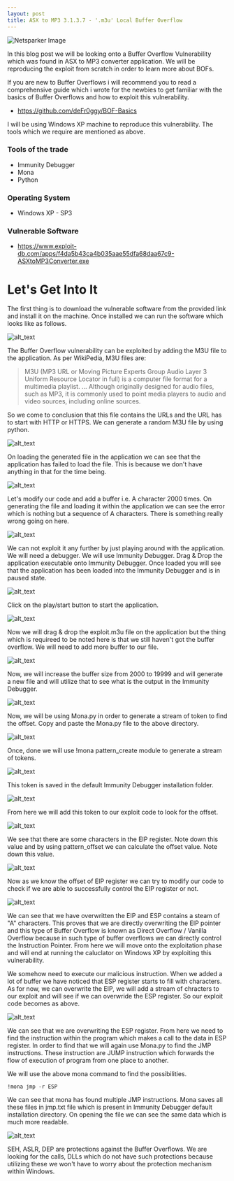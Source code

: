 ```yaml
---
layout: post
title: ASX to MP3 3.1.3.7 - '.m3u' Local Buffer Overflow
---
```


![Netsparker Image](https://raw.githubusercontent.com/deFr0ggy/deFr0ggy.github.io/master/images/ASXtoMP3/bof.png)

In this blog post we will be looking onto a Buffer Overflow Vulnerability which was found in ASX to MP3 converter application. We will be reproducing the exploit from scratch in order to learn more about BOFs.

If you are new to Buffer Overflows i will recommend you to read a comprehensive guide which i wrote for the newbies to get familiar with the basics of Buffer Overflows and how to exploit this vulnerability. 

- https://github.com/deFr0ggy/BOF-Basics

I will be using Windows XP machine to reproduce this vulnerability. The tools which we require are mentioned as above. 

### Tools of the trade
- Immunity Debugger
- Mona
- Python 

### Operating System
- Windows XP - SP3

### Vulnerable Software
- https://www.exploit-db.com/apps/f4da5b43ca4b035aae55dfa68daa67c9-ASXtoMP3Converter.exe

# Let's Get Into It

The first thing is to download the vulnerable software from the provided link and install it on the machine. Once installed we can run the software which looks like as follows.

![alt_text](https://raw.githubusercontent.com/deFr0ggy/deFr0ggy.github.io/master/images/ASXtoMP3/1.png)

The Buffer Overflow vulnerability can be exploited by adding the M3U file to the application. As per WikiPedia, M3U files are:

> M3U (MP3 URL or Moving Picture Experts Group Audio Layer 3 Uniform Resource Locator in full) is a computer file format for a multimedia playlist. ... Although originally designed for audio files, such as MP3, it is commonly used to point media players to audio and video sources, including online sources.

So we come to conclusion that this file contains the URLs and the URL has to start with HTTP or HTTPS. We can generate a random M3U file by using python. 

![alt_text](https://raw.githubusercontent.com/deFr0ggy/deFr0ggy.github.io/master/images/ASXtoMP3/2.png)

On loading the generated file in the application we can see that the application has failed to load the file. This is because we don't have anything in that for the time being. 

![alt_text](https://raw.githubusercontent.com/deFr0ggy/deFr0ggy.github.io/master/images/ASXtoMP3/3.png)

Let's modify our code and add a buffer i.e. A character 2000 times. On generating the file and loading it within the application we can see the error which is nothing but a sequence of A characters. There is something really wrong going on here.

![alt_text](https://raw.githubusercontent.com/deFr0ggy/deFr0ggy.github.io/master/images/ASXtoMP3/4.png)

We can not exploit it any further by just playing around with the application. We will need a debugger. We will use Immunity Debugger. Drag & Drop the application executable onto Immunity Debugger. Once loaded you will see that the application has been loaded into the Immunity Debugger and is in paused state. 

![alt_text](https://raw.githubusercontent.com/deFr0ggy/deFr0ggy.github.io/master/images/ASXtoMP3/5.png)

Click on the play/start button to start the application.

![alt_text](https://raw.githubusercontent.com/deFr0ggy/deFr0ggy.github.io/master/images/ASXtoMP3/6.png)

Now we will drag & drop the exploit.m3u file on the application but the thing which is requireed to be noted here is that we still haven't got the buffer overflow. We will need to add more buffer to our file.

![alt_text](https://raw.githubusercontent.com/deFr0ggy/deFr0ggy.github.io/master/images/ASXtoMP3/7.png)

Now, we will increase the buffer size from 2000 to 19999 and will generate a new file and will utilize that to see what is the output in the Immunity Debugger.

![alt_text](https://raw.githubusercontent.com/deFr0ggy/deFr0ggy.github.io/master/images/ASXtoMP3/9.png)

Now, we will be using Mona.py in order to generate a stream of token to find the offset. Copy and paste the Mona.py file to the above directory. 

![alt_text](https://raw.githubusercontent.com/deFr0ggy/deFr0ggy.github.io/master/images/ASXtoMP3/10.png)

Once, done we will use !mona pattern_create module to generate a stream of tokens. 

![alt_text](https://raw.githubusercontent.com/deFr0ggy/deFr0ggy.github.io/master/images/ASXtoMP3/11.png)

This token is saved in the default Immunity Debugger installation folder. 

![alt_text](https://raw.githubusercontent.com/deFr0ggy/deFr0ggy.github.io/master/images/ASXtoMP3/12.png)

From here we will add this token to our exploit code to look for the offset. 

![alt_text](https://raw.githubusercontent.com/deFr0ggy/deFr0ggy.github.io/master/images/ASXtoMP3/13.png)

We see that there are some characters in the EIP register. Note down this value and by using pattern_offset we can calculate the offset value. Note down this value.

![alt_text](https://raw.githubusercontent.com/deFr0ggy/deFr0ggy.github.io/master/images/ASXtoMP3/14.png)

Now as we know the offset of EIP register we can try to modify our code to check if we are able to successfully control the EIP register or not. 

![alt_text](https://raw.githubusercontent.com/deFr0ggy/deFr0ggy.github.io/master/images/ASXtoMP3/14a.png)

We can see that we have overwritten the EIP and ESP contains a steam of "A" characters. This proves that we are directly overwriting the EIP pointer and this type of Buffer Overflow is known as Direct Overflow / Vanilla Overflow because in such type of buffer overflows we can directly control the Instruction Pointer. From here we will move onto the exploitation phase and will end at running the caluclator on Windows XP by exploiting this vulnerability. 

We somehow need to execute our malicious instruction. When we added a lot of buffer we have noticed that ESP register starts to fill with characters. As for now, we can overwrite the EIP, we will add a stream of chracters to our exploit and will see if we can overwride the ESP register. So our exploit code becomes as above.

![alt_text](https://raw.githubusercontent.com/deFr0ggy/deFr0ggy.github.io/master/images/ASXtoMP3/15.png)

We can see that we are overwriting the ESP register. From here we need to find the instruction within the program which makes a call to the data in ESP register. In order to find that we will again use Mona.py to find the JMP instructions. These instruction are JUMP instruction which forwards the flow of execution of program from one place to another. 

We will use the above mona command to find the possibilities.

```
!mona jmp -r ESP
```
We can see that mona has found multiple JMP instructions. Mona saves all these files in jmp.txt file which is present in Immunity Debugger default installation directory. On opening the file we can see the same data which is much more readable. 

![alt_text](https://raw.githubusercontent.com/deFr0ggy/deFr0ggy.github.io/master/images/ASXtoMP3/16.png)

SEH, ASLR, DEP are protections against the Buffer Overflows. We are looking for the calls, DLLs which do not have such protections because utilizing these we won't have to worry about the protection mechanism within Windows. 
